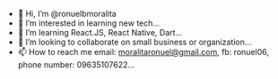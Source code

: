- 👋 Hi, I’m @ronuelbmoralita
- 👀 I’m interested in learning new tech...
- 🌱 I’m learning React.JS, React Native, Dart...
- 💞️ I’m looking to collaborate on small business or organization...
- 📫 How to reach me email: moralitaronuel@gmail.com, fb: ronuel06, phone number: 09635107622...

<!---
ronuelbmoralita/ronuelbmoralita is a ✨ special ✨ repository because its `README.md` (this file) appears on your GitHub profile.
You can click the Preview link to take a look at your changes.
--->
